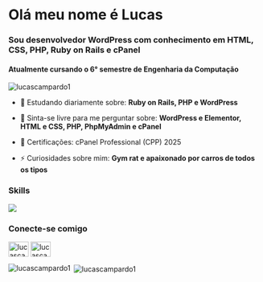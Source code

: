 <h1 align="left">Olá meu nome é Lucas</h1>
<h3 align="left">Sou desenvolvedor WordPress com conhecimento em HTML, CSS, PHP, Ruby on Rails e cPanel
<h4 align="left">Atualmente cursando o 6° semestre de Engenharia da Computação</h4>

<p align="left"> <img src="https://komarev.com/ghpvc/?username=lucascampardo1&label=Profile%20views&color=0e75b6&style=flat" alt="lucascampardo1" /> </p>

- 🌱 Estudando diariamente sobre: **Ruby on Rails, PHP e WordPress**

- 💬 Sinta-se livre para me perguntar sobre: **WordPress e Elementor, HTML e CSS, PHP, PhpMyAdmin e cPanel**

- :page_facing_up: Certificações: cPanel Professional (CPP) 2025
- ⚡ Curiosidades sobre mim: **Gym rat e apaixonado por carros de todos os tipos**

<h3 align="left">Skills</h3>
<p align="left">
  <a href="https://skillicons.dev">
    <img src="https://skillicons.dev/icons?i=rails,wordpress,php,git,figma" />
  </a>
</p>

<h3 align="left">Conecte-se comigo</h3>
<p align="left">
<a href="https://lucascampardo.com" target="_blank" align="center"></a>
<a href="https://dev.to/lucascampardo1" target="blank"><img align="center" src="https://raw.githubusercontent.com/rahuldkjain/github-profile-readme-generator/master/src/images/icons/Social/devto.svg" alt="lucascampardo1" height="30" width="40" /></a>
<a href="https://linkedin.com/in/lucascampardo" target="blank"><img align="center" src="https://raw.githubusercontent.com/rahuldkjain/github-profile-readme-generator/master/src/images/icons/Social/linked-in-alt.svg" alt="lucascampardo" height="30" width="40" /></a>
</p>

<p><img align="left" src="https://github-readme-stats.vercel.app/api/top-langs?username=lucascampardo1&show_icons=true&locale=en&layout=compact" alt="lucascampardo1" /></p>

<p>&nbsp;<img align="center" src="https://github-readme-stats.vercel.app/api?username=lucascampardo1&show_icons=true&locale=en" alt="lucascampardo1" /></p>
